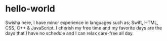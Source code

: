 # hello-world

Swisha here, I have minor experience in languages such as; Swift, HTML, CSS, C++ & JavaScript. 
I cherish my free time and my favorite days are the days that I have no schedule and I can relax care-free all day. 
